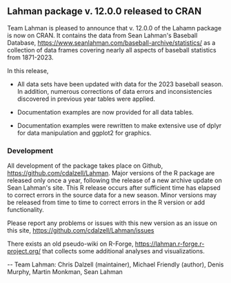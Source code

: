 ## Lahman package v. 12.0.0 released to CRAN

Team Lahman is pleased to announce that v. 12.0.0 of the Lahamn package is now
on CRAN.  It contains the data from Sean Lahman's Baseball Database,
https://www.seanlahman.com/baseball-archive/statistics/
as a collection of data frames covering nearly all aspects of baseball
statistics from 1871-2023.

In this release,

* All data sets have been updated with data for the 2023 baseball season.  In
  addition, numerous corrections of data errors and inconsistencies discovered
  in previous year tables were applied.

* Documentation examples are now provided for all data tables.

* Documentation examples were rewritten to make extensive use of dplyr for data manipulation
  and ggplot2 for graphics.

### Development

All development of the package takes place on Github, https://github.com/cdalzell/Lahman.
Major versions of the R package are released only once a year, following the release of a
new archive update on Sean Lahman's site.  This R release occurs after sufficient time has 
elapsed to correct errors in the source data for a new season. Minor versions may be 
released from time to time to correct errors in the R version or add functionality.

Please report any problems or issues with this new version as an issue on this site,
https://github.com/cdalzell/Lahman/issues

There exists an old pseudo-wiki on R-Forge, https://lahman.r-forge.r-project.org/ that
collects some additional analyses and visualizations.

-- Team Lahman: Chris Dalzell (maintainer), Michael Friendly (author), Denis Murphy, Martin Monkman, Sean Lahman
